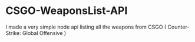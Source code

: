 # CSGO-WeaponsList-API
I made a very simple node api listing all the weapons from CSGO ( Counter-Strike: Global Offensive )
